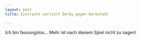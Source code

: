 ```yaml
---
layout: post
title: Eintracht verliert Derby gegen Darmstadt

---
```


Ich bin fassungslos... Mehr ist nach diesem Spiel nicht zu sagen!


